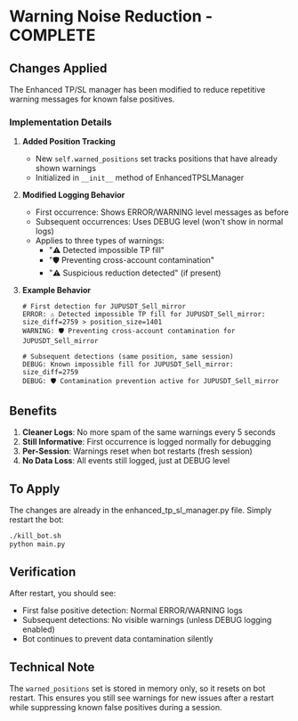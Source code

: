 # Warning Noise Reduction - COMPLETE

## Changes Applied

The Enhanced TP/SL manager has been modified to reduce repetitive warning messages for known false positives.

### Implementation Details

1. **Added Position Tracking**
   - New `self.warned_positions` set tracks positions that have already shown warnings
   - Initialized in `__init__` method of EnhancedTPSLManager

2. **Modified Logging Behavior**
   - First occurrence: Shows ERROR/WARNING level messages as before
   - Subsequent occurrences: Uses DEBUG level (won't show in normal logs)
   - Applies to three types of warnings:
     - "⚠️ Detected impossible TP fill" 
     - "🛡️ Preventing cross-account contamination"
     - "⚠️ Suspicious reduction detected" (if present)

3. **Example Behavior**
   ```
   # First detection for JUPUSDT_Sell_mirror
   ERROR: ⚠️ Detected impossible TP fill for JUPUSDT_Sell_mirror: size_diff=2759 > position_size=1401
   WARNING: 🛡️ Preventing cross-account contamination for JUPUSDT_Sell_mirror
   
   # Subsequent detections (same position, same session)
   DEBUG: Known impossible fill for JUPUSDT_Sell_mirror: size_diff=2759
   DEBUG: 🛡️ Contamination prevention active for JUPUSDT_Sell_mirror
   ```

## Benefits

1. **Cleaner Logs**: No more spam of the same warnings every 5 seconds
2. **Still Informative**: First occurrence is logged normally for debugging
3. **Per-Session**: Warnings reset when bot restarts (fresh session)
4. **No Data Loss**: All events still logged, just at DEBUG level

## To Apply

The changes are already in the enhanced_tp_sl_manager.py file. Simply restart the bot:

```bash
./kill_bot.sh
python main.py
```

## Verification

After restart, you should see:
- First false positive detection: Normal ERROR/WARNING logs
- Subsequent detections: No visible warnings (unless DEBUG logging enabled)
- Bot continues to prevent data contamination silently

## Technical Note

The `warned_positions` set is stored in memory only, so it resets on bot restart. This ensures you still see warnings for new issues after a restart while suppressing known false positives during a session.